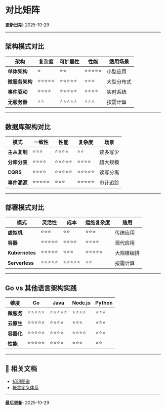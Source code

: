 ﻿# 对比矩阵

**更新日期**: 2025-10-29

---

## 架构模式对比

| 架构 | 复杂度 | 可扩展性 | 性能 | 适用场景 |
|------|--------|---------|------|---------|
| **单体架构** | ⭐ | ⭐⭐ | ⭐⭐⭐⭐⭐ | 小型应用 |
| **微服务架构** | ⭐⭐⭐⭐⭐ | ⭐⭐⭐⭐⭐ | ⭐⭐⭐ | 大型分布式 |
| **事件驱动** | ⭐⭐⭐⭐ | ⭐⭐⭐⭐⭐ | ⭐⭐⭐⭐ | 实时系统 |
| **无服务器** | ⭐⭐ | ⭐⭐⭐⭐⭐ | ⭐⭐⭐ | 按需计算 |

---

## 数据库架构对比

| 模式 | 一致性 | 性能 | 复杂度 | 场景 |
|------|--------|------|--------|------|
| **主从复制** | ⭐⭐⭐ | ⭐⭐⭐⭐ | ⭐⭐ | 读多写少 |
| **分库分表** | ⭐⭐⭐⭐ | ⭐⭐⭐⭐⭐ | ⭐⭐⭐⭐ | 超大规模 |
| **CQRS** | ⭐⭐⭐⭐ | ⭐⭐⭐⭐⭐ | ⭐⭐⭐⭐⭐ | 读写分离 |
| **事件溯源** | ⭐⭐⭐⭐⭐ | ⭐⭐⭐ | ⭐⭐⭐⭐⭐ | 审计追踪 |

---

## 部署模式对比

| 模式 | 灵活性 | 成本 | 运维复杂度 | 适用 |
|------|--------|------|-----------|------|
| **虚拟机** | ⭐⭐⭐ | ⭐⭐ | ⭐⭐⭐ | 传统应用 |
| **容器** | ⭐⭐⭐⭐⭐ | ⭐⭐⭐⭐ | ⭐⭐⭐⭐ | 现代应用 |
| **Kubernetes** | ⭐⭐⭐⭐⭐ | ⭐⭐⭐ | ⭐⭐⭐⭐⭐ | 大规模编排 |
| **Serverless** | ⭐⭐⭐⭐⭐ | ⭐⭐⭐⭐⭐ | ⭐⭐ | 按需计算 |

---

## Go vs 其他语言架构实践

| 维度 | Go | Java | Node.js | Python |
|------|-----|------|---------|--------|
| **微服务** | ⭐⭐⭐⭐⭐ | ⭐⭐⭐⭐⭐ | ⭐⭐⭐⭐ | ⭐⭐⭐ |
| **云原生** | ⭐⭐⭐⭐⭐ | ⭐⭐⭐⭐ | ⭐⭐⭐ | ⭐⭐⭐ |
| **容器化** | ⭐⭐⭐⭐⭐ | ⭐⭐⭐⭐ | ⭐⭐⭐⭐ | ⭐⭐⭐ |
| **性能** | ⭐⭐⭐⭐⭐ | ⭐⭐⭐⭐ | ⭐⭐⭐ | ⭐⭐ |

---

## 🔗 相关文档

- [知识图谱](./00-知识图谱.md)
- [概念定义体系](./00-概念定义体系.md)

---

**最后更新**: 2025-10-29
